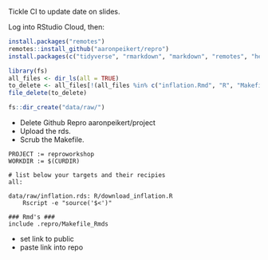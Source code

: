 Tickle CI to update date on slides.

Log into RStudio Cloud, then:

```r
install.packages("remotes")
remotes::install_github("aaronpeikert/repro")
install.packages(c("tidyverse", "rmarkdown", "markdown", "remotes", "here", "reticulate"))
```

```r
library(fs)
all_files <- dir_ls(all = TRUE)
to_delete <- all_files[!(all_files %in% c("inflation.Rmd", "R", "Makefile", "repro-workshop.Rproj", ".gitignore"))]
file_delete(to_delete)
```

```r
fs::dir_create("data/raw/")
```

 - Delete Github Repro aaronpeikert/project
 - Upload the rds.
 - Scrub the Makefile.
 
```
PROJECT := reproworkshop
WORKDIR := $(CURDIR)

# list below your targets and their recipies
all:

data/raw/inflation.rds: R/download_inflation.R
	Rscript -e "source('$<')"

### Rmd's ###
include .repro/Makefile_Rmds

```
 
 - set link to public
 - paste link into repo
